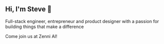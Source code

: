 ## Hi, I'm Steve 👋

Full-stack engineer, entrepreneur and product designer with a passion for building things that make a difference

Come join us at Zenni AI!
